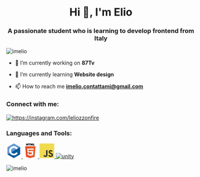 <h1 align="center">Hi 👋, I'm Elio</h1>
<h3 align="center">A passionate student who is learning to develop frontend from Italy</h3>

<p align="left"> <img src="https://komarev.com/ghpvc/?username=imelio&label=Profile%20views&color=0e75b6&style=flat" alt="imelio" /> </p>

- 🔭 I’m currently working on **87Tv**

- 🌱 I’m currently learning **Website design**

- 📫 How to reach me **imelio.contattami@gmail.com**

<h3 align="left">Connect with me:</h3>
<p align="left">
<a href="https://instagram.com/https://instagram.com/leliozzonfire" target="blank"><img align="center" src="https://raw.githubusercontent.com/rahuldkjain/github-profile-readme-generator/master/src/images/icons/Social/instagram.svg" alt="https://instagram.com/leliozzonfire" height="30" width="40" /></a>
</p>

<h3 align="left">Languages and Tools:</h3>
<p align="left"> <a href="https://www.cprogramming.com/" target="_blank" rel="noreferrer"> <img src="https://raw.githubusercontent.com/devicons/devicon/master/icons/c/c-original.svg" alt="c" width="40" height="40"/> </a> <a href="https://www.w3.org/html/" target="_blank" rel="noreferrer"> <img src="https://raw.githubusercontent.com/devicons/devicon/master/icons/html5/html5-original-wordmark.svg" alt="html5" width="40" height="40"/> </a> <a href="https://developer.mozilla.org/en-US/docs/Web/JavaScript" target="_blank" rel="noreferrer"> <img src="https://raw.githubusercontent.com/devicons/devicon/master/icons/javascript/javascript-original.svg" alt="javascript" width="40" height="40"/> </a> <a href="https://unity.com/" target="_blank" rel="noreferrer"> <img src="https://www.vectorlogo.zone/logos/unity3d/unity3d-icon.svg" alt="unity" width="40" height="40"/> </a> </p>

<p><img align="center" src="https://github-readme-stats.vercel.app/api/top-langs?username=imelio&show_icons=true&locale=en&layout=compact" alt="imelio" /></p>
